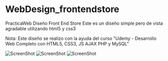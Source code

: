 # WebDesign_frontendstore
PracticaWeb Diseño Front End Store
Este es un diseño simple pero de vista agradable utilizando html5 y css3

Nota: Este diseño se realizo con la ayuda del curso "Udemy - Desarrollo Web Completo con HTML5, CSS3, JS AJAX PHP y MySQL"

![ScreenShot](https://raw.github.com/Gamas-G/WebDesign_frontendstore/master/Screen/Pantalla1.png)
![ScreenShot](https://raw.github.com/Gamas-G/WebDesign_frontendstore/master/Screen/Pantalla2.png)
![ScreenShot](https://raw.github.com/Gamas-G/WebDesign_frontendstore/master/Screen/Pantalla3.png)

